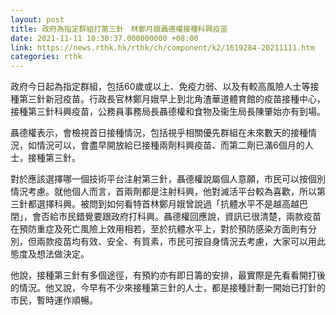 ```yaml
---
layout: post
title: 政府為指定群組打第三針　林鄭月娥聶德權接種科興疫苗
date: 2021-11-11 10:30:37.000000000 +08:00
link: https://news.rthk.hk/rthk/ch/component/k2/1619284-20211111.htm
categories: rthk
---
```


政府今日起為指定群組，包括60歲或以上、免疫力弱、以及有較高風險人士等接種第三針新冠疫苗。行政長官林鄭月娥早上到北角渣華道體育館的疫苗接種中心，接種第三針科興疫苗，公務員事務局長聶德權和食物及衞生局長陳肇始亦有到場。

聶德權表示，會檢視首日接種情況，包括視乎相關優先群組在未來數天的接種情況，如情況可以，會盡早開放給已接種兩劑科興疫苗、而第二劑已滿6個月的人士，接種第三針。

對於應該選擇哪一個技術平台注射第三針，聶德權說屬個人意願，市民可以按個別情況考慮。就他個人而言，首兩劑都是注射科興，他對滅活平台較為喜歡，所以第三針都選擇科興。被問到如何看特首林鄭月娥曾說過「抗體水平不是越高越巴閉」，會否給市民錯覺要跟政府打科興。聶德權回應說，資訊已很清楚，兩款疫苗在預防重症及死亡風險上效用相若，至於抗體水平上，對於預防感染方面則有分別，但兩款疫苗均有效、安全、有質素，市民可按自身情況去考慮，大家可以用此態度及想法做決定。

他說，接種第三針有多個途徑，有預約亦有即日籌的安排，最實際是先看看開打後的情況。他又說，今早有不少來接種第三針的人士，都是接種計劃一開始已打針的市民，暫時運作順暢。

